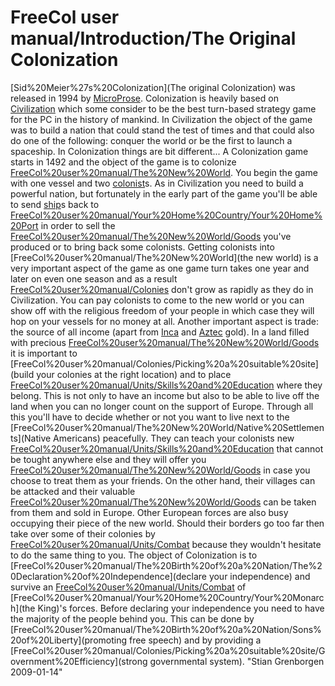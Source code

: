 # FreeCol user manual/Introduction/The Original Colonization

[Sid%20Meier%27s%20Colonization](The original Colonization) was released in 1994 by [MicroProse](MicroProse). Colonization is heavily based on [Civilization](Civilization) which some consider to be the best turn-based strategy game for the PC in the history of mankind.
In Civilization the object of the game was to build a nation that could stand the test of times and that could also do one of the following: conquer the world or be the first to launch a spaceship. In Colonization things are bit different...
A Colonization game starts in 1492 and the object of the game is to colonize [FreeCol%20user%20manual/The%20New%20World](America). You begin the game with one vessel and two [colonist](colonist)s.
As in Civilization you need to build a powerful nation, but fortunately in the early part of the game you'll be able to send [ship](ship)s back to [FreeCol%20user%20manual/Your%20Home%20Country/Your%20Home%20Port](Europe) in order to sell the [FreeCol%20user%20manual/The%20New%20World/Goods](goods) you've produced or to bring back some colonists. Getting colonists into [FreeCol%20user%20manual/The%20New%20World](the new world) is a very important aspect of the game as one game turn takes one year and later on even one season and as a result [FreeCol%20user%20manual/Colonies](colonies) don't grow as rapidly as they do in Civilization. You can pay colonists to come to the new world or you can show off with the religious freedom of your people in which case they will hop on your vessels for no money at all.
Another important aspect is trade: the source of all income (apart from [Inca](Inca) and [Aztec](Aztec) gold). In a land filled with precious [FreeCol%20user%20manual/The%20New%20World/Goods](resources) it is important to [FreeCol%20user%20manual/Colonies/Picking%20a%20suitable%20site](build your colonies at the right location) and to place [FreeCol%20user%20manual/Units/Skills%20and%20Education](craftsmen) where they belong. This is not only to have an income but also to be able to live off the land when you can no longer count on the support of Europe.
Through all this you'll have to decide whether or not you want to live next to the [FreeCol%20user%20manual/The%20New%20World/Native%20Settlements](Native Americans) peacefully. They can teach your colonists new [FreeCol%20user%20manual/Units/Skills%20and%20Education](skills) that cannot be tought anywhere else and they will offer you [FreeCol%20user%20manual/The%20New%20World/Goods](goods) in case you choose to treat them as your friends. On the other hand, their villages can be attacked and their valuable [FreeCol%20user%20manual/The%20New%20World/Goods](goods) can be taken from them and sold in Europe.
Other European forces are also busy occupying their piece of the new world. Should their borders go too far then take over some of their colonies by [FreeCol%20user%20manual/Units/Combat](force) because they wouldn't hesitate to do the same thing to you.
The object of Colonization is to [FreeCol%20user%20manual/The%20Birth%20of%20a%20Nation/The%20Declaration%20of%20Independence](declare your independence) and survive an [FreeCol%20user%20manual/Units/Combat](attack) of [FreeCol%20user%20manual/Your%20Home%20Country/Your%20Monarch](the King)'s forces. Before declaring your independence you need to have the majority of the people behind you. This can be done by [FreeCol%20user%20manual/The%20Birth%20of%20a%20Nation/Sons%20of%20Liberty](promoting free speech) and by providing a [FreeCol%20user%20manual/Colonies/Picking%20a%20suitable%20site/Government%20Efficiency](strong governmental system).
"Stian Grenborgen 2009-01-14" 